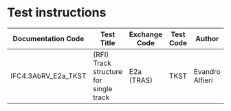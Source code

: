 # Test instructions

| Documentation Code   | Test Title                             | Exchange Code | Test Code | Author          | Data Owner | Version | Date       |
|----------------------|----------------------------------------|---------------|-----------| ----------------|------------|---------|------------|
| IFC4.3AbRV_E2a_TKST  | (RFI) Track structure for single track | E2a (TRAS)    | TKST      | Evandro Alfieri | RFI        | 1.0     | DD.MM.YYYY |